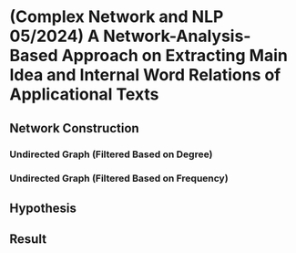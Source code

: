 # (Complex Network and NLP 05/2024) A Network-Analysis-Based Approach on Extracting Main Idea and Internal Word Relations of Applicational Texts

## Network Construction

### Undirected Graph (Filtered Based on Degree)

### Undirected Graph (Filtered Based on Frequency)

## Hypothesis

## Result
